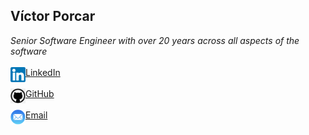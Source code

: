 ## Víctor Porcar

*Senior Software Engineer with over 20 years across all aspects of the software*
<br />
<br />
[<img align="left" src="site/images/linkedin.png" width="24">](https://es.linkedin.com/in/victor-porcar-a110a533) [LinkedIn](https://es.linkedin.com/in/victor-porcar-a110a533)
<br />
<br />
[<img align="left" src="site/images/github.png" width="24">](https://github.com/victor-porcar) [GitHub](https://github.com/victor-porcar?tab=repositories&q=&type=&language=&sort=name)
<br />
<br />
[<img align="left" src="site/images/mail.png" width="24">](mailto:victormpcmun@gmail.com) [Email](mailto:victormpcmun@gmail.com)
<br />

